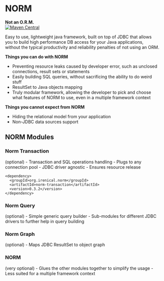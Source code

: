 # NORM
<b>Not an O.R.M.</b>  
[![Maven Central](https://maven-badges.herokuapp.com/maven-central/org.irenical.norm/norm-transaction/badge.svg?style=flat)](http://mvnrepository.com/artifact/org.irenical.norm/norm-transaction)


Easy to use, lightweight java framework, built on top of JDBC that allows you to build high performance DB access for your Java applications, without the typical productivity and reliability penalties of not using an ORM.

<b>Things you can do with NORM</b>  
- Preventing resource leaks caused by developer error, such as unclosed connections, result sets or statements  
- Easily building SQL queries, without sacrificing the ability to do weird stuff  
- ResultSet to Java objects mapping  
- Truly modular framework, allowing the developer to pick and choose what features of NORM to use, even in a multiple framework context  

<b>Things you cannot expect from NORM</b>  
- Hiding the relational model from your application  
- Non-JDBC data sources support  

<h2>NORM Modules</h2>
<h3>Norm Transaction</h3> (optional)
- Transaction and SQL operations handling
- Plugs to any connection pool
- JDBC driver agnostic
- Ensures resource release

```maven
<dependency>
  <groupId>org.irenical.norm</groupId>
  <artifactId>norm-transaction</artifactId>
  <version>0.3.2</version>
</dependency>
```
    

<h3>Norm Query</h3> (optional)
- Simple generic query builder
- Sub-modules for different JDBC drivers to further help in query building

<h3>Norm Graph</h3> (optional)
- Maps JDBC ResultSet to object graph

<h3>NORM</h3> (very optional)
- Glues the other modules together to simplify the usage
- Less suited for a multiple framework context
